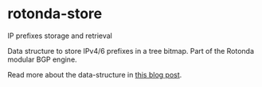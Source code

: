 # rotonda-store

IP prefixes storage and retrieval

Data structure to store IPv4/6 prefixes in a tree bitmap. Part of the Rotonda modular BGP engine.

Read more about the data-structure in [this blog post](https://blog.nlnetlabs.nl/donkeys-mules-horses/).
